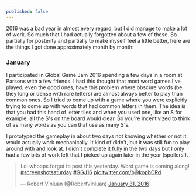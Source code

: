 ```yaml
---
published: false
---
```

2016 was a bad year in almost every regard, but I did manage to make a lot of work. So much that I had actually forgotten about a few of these. So partially for posterity and partially to make myself feel a little better, here are the things I got done approximately month by month:

### January

I participated in Global Game Jam 2016 spending a few days in a room at Parsons with a few friends. I had this thought that most word games I've played, even the good ones, have this problem where obscure words (be they long or dense with rare letters) are almost always better to play than common ones. So I tried to come up with a game where you were explicitly trying to come up with words that had common letters in them. The idea is that you had this hand of letter tiles and when you used one, like an S for example, all the S's on the board would clear. So you're incentivized to think of as many words as you can that use as many S's.

I prototyped the gameplay in about two days not knowing whether or not it would actually work mechanically. It kind of didn't, but it was still fun to play around with and look at. I didn't complete it fully in the two days but I only had a few bits of work left that I picked up again later in the year (spoilers!).

<blockquote class="twitter-tweet" data-lang="en"><p lang="en" dir="ltr">Lol whoops forgot to post this yesterday. Word game is coming along! <a href="https://twitter.com/hashtag/screenshotsaturday?src=hash">#screenshotsaturday</a> <a href="https://twitter.com/hashtag/GGJ16?src=hash">#GGJ16</a> <a href="https://t.co/bj9kopbCRd">pic.twitter.com/bj9kopbCRd</a></p>&mdash; Robert Vinluan (@RobertVinluan) <a href="https://twitter.com/RobertVinluan/status/693859459911815168">January 31, 2016</a></blockquote>
<script async src="//platform.twitter.com/widgets.js" charset="utf-8"></script>